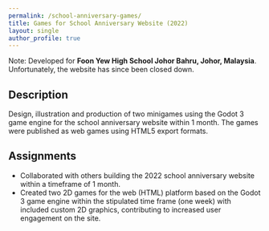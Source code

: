 ```yaml
---
permalink: /school-anniversary-games/
title: Games for School Anniversary Website (2022)
layout: single
author_profile: true
---
```


Note: Developed for **Foon Yew High School Johor Bahru, Johor, Malaysia**. Unfortunately, the website has since been closed down.

## Description
Design, illustration and production of two minigames using the Godot 3 game engine for the school anniversary website within 1 month. The games were published as web games using HTML5 export formats.  

## Assignments
- Collaborated with others building the 2022 school anniversary website within a timeframe of 1 month.
- Created two 2D games for the web (HTML) platform based on the Godot 3 game engine within the stipulated time frame (one week) with included custom 2D graphics, contributing to increased user engagement on the site. 

